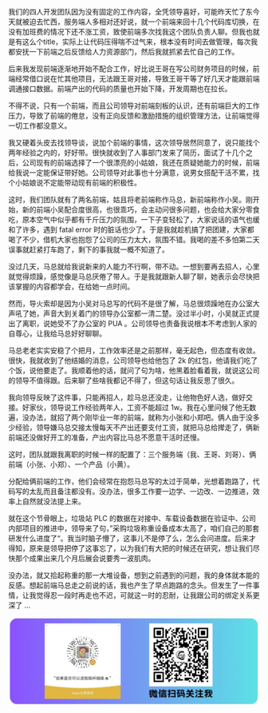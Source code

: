 
我们的四人开发团队因为没有固定的工作内容，全凭领导喜好，可能昨天忙了东今天就被迫去忙西，服务端人多相对还好说，就一个前端来回十几个代码库切换，在没有加班费的情况下还不涨工资，致使前端多次找我这个团队负责人聊。但我也就是有这么个title，实际上让代码压得喘不过气来，根本没有时间去做管理，每次我都安抚一下前端之后反馈给人力资源部门，然后我就抓紧去忙自己的工作。

后来我发现前端逐渐地开始不配合工作，好比说王哥在写公司财务项目的时候，前端经常借口说在忙其他项目，无法跟王哥对接，导致王哥干等了好几天才能跟前端调通接口数据。前端产出的代码的质量也开始下降，开发周期也在拉长。

不得不说，只有一个前端，而且公司领导对前端刻板的认识，还有前端巨大的工作压力，导致了前端的倦怠，没有正向反馈和激励措施的组织管理方法，让前端觉得一切工作都没意义。

我又硬着头皮去找领导谈，说加个前端的事情，这次领导居然同意了，说只能找个两年经验之内的，好好带。很快就收到了人事部门发来了简历，面试了十几个之后，公司现有的前端选择了一个很漂亮的小姑娘，我还在质疑她能力的时候，前端给我说一定能保证带好她。公司领导对此事也十分满意，说男女搭配干活不累，找个小姑娘说不定能带动现有前端的积极性。

这时，我们团队就有了两名前端，姑且将老前端称作马总，新前端称作小吴。刚开始，新的前端小吴配合度很高，也很乖巧，会主动问很多问题，也会给大家分零食吃，原本空气中似乎都有千斤压力的氛围，一下子变轻松了，大家说话的语气也缓和了许多，遇到 fatal error 时的脏话也少了。于是我就趁机搞了把团建，大家都喝了不少，借机大家也抱怨了公司的压力太大，氛围不错。我喝的差不多怕第二天误事就赶紧打车跑了，剩下的事我就一概不知道了。

没过几天，马总就给我说新来的人能力不行啊，带不动。一想到要再去招人，心里就觉得烦躁，感觉像是马总厌倦了带人。于是我就跟新人聊了聊，她表示会尽快把该掌握的内容都学会，在给她一点时间。

然而，导火索却是因为小吴对马总写的代码不是很了解，马总很烦躁地在办公室大声吼了她，声音大到关着门的领导办公室都一清二楚。没过半小时，小吴就正式提出了离职，说她受不了办公室的 PUA 。公司领导也责备我说根本不考虑到人家的自尊心，让我给马总好好聊聊。

马总老老实实安稳了个把月，工作效率还是之前那样，毫无起色，但态度有收敛。很快，我就收到了他结婚的消息，公司领导也给他包了 2k 的红包，他请我们吃了个饭，说他要走了。我顺着他的话，就问了句为啥，他黑着脸看着我，就说这公司的领导不值得跟。后来聊了些啥我都记不得了，但这句话让我反思了很久。

我向领导反映了这件事，只能再招人，趁马总还没走，让他物色好人选，做好交接。好家伙，领导说工作经验两年人，工资不能超过 1w。我在心里问候了他无数遍，没办法，就招了两个刚毕业一年的前端，就称为小张和小郑吧。俩人由于没多少经验，领导嫌马总交接太慢每天不产出还要支付工资，就把马总给撵走了，俩新前端还没做好开工的准备，产出内容比马总不愿意干活时还慢。

这时，团队就跟我离职的时候一样的配置了：三个服务端（我、王哥、刘哥）、俩前端（小张、小郑）、一个产品（小黄）。

分配给俩前端的工作，他们会经常在抱怨马总写的太过于简单，光想着跑路了，代码写的太乱而且备注都没有。没办法，很多工作要一边学、一边改、一边推进，效率上自然就没法提上来。

就在这个节骨眼上，垃圾站 PLC 的数据在对接中、车载设备数据在验证中、公司内部项目的推进中，领导来了句，”采购垃圾称重设备成本太高了，咱们自己的那套研发什么进度了“。我当时脑子懵了，这事儿不是停了么，怎么会问进度。后来才得知，原来是领导把停了这事忘了，以为我们有大把的时候还在研究，想让我们尽快那个成果出来几个月后展会说要秀一波肌肉。

没办法，就又拾起称重的那一大堆设备，想到之前遇到的问题，我的身体就本能的反感。想起前端马总走之前说的话，我也产生了早点跑路的念头。但发生了一件事情，让我觉得忍一段时再走也不迟，可就这一时的忍耐，让我跟公司的绑定关系更深了 ...

![pay qr](https://github.com/ivone-liu/picx-images-hosting/raw/master/20240924/footer.13lqqy2q1z.webp)